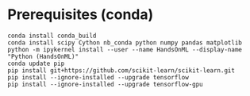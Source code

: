 Prerequisites (conda)
=====================

	conda install conda_build
	conda install scipy Cython nb_conda python numpy pandas matplotlib
	python -m ipykernel install --user --name HandsOnML --display-name "Python (HandsOnML)"
	conda update pip
	pip install git+https://github.com/scikit-learn/scikit-learn.git
	pip install --ignore-installed --upgrade tensorflow
	pip install --ignore-installed --upgrade tensorflow-gpu

